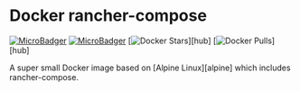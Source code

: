 # Docker rancher-compose

[![MicroBadger](https://images.microbadger.com/badges/image/monostream/rancher-compose.svg)](https://microbadger.com/images/monostream/rancher-compose "Get your own image badge on microbadger.com")
[![MicroBadger](https://images.microbadger.com/badges/version/monostream/rancher-compose.svg)](https://microbadger.com/images/monostream/rancher-compose "Get your own version badge on microbadger.com")
[![Docker Stars](https://img.shields.io/docker/stars/monostream/rancher-compose.svg)][hub]
[![Docker Pulls](https://img.shields.io/docker/pulls/monostream/rancher-compose.svg)][hub]

A super small Docker image based on [Alpine Linux][alpine] which includes rancher-compose.